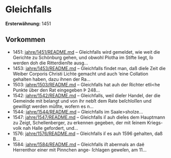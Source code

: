 # Gleichfalls

**Ersterwähnung:** 1451

## Vorkommen
- 1451: [jahre/1451/README.md](../jahre/1451/README.md) – Gleichfalls wird gemeldet, wie weit die Gerichte
zu Schönburg gehen, und obwohl Plotha im Stifte liegt,
ſo werden doh die Ritterdienſte ausg...
- 1453: [jahre/1453/README.md](../jahre/1453/README.md) – Gleichfalls findet man, daß
dieſe Zeit die Weiber Corporis Christi Lichte gemacht
und auch ‘eine Collation gehalten haben, dazu ihnen der
Ra...
- 1503: [jahre/1503/README.md](../jahre/1503/README.md) – Gleichfalls hat auh der Richter etli<he Punkte über
den Rat eingegeben Þ 248...
- 1542: [jahre/1542/README.md](../jahre/1542/README.md) – Gleichfalls,
weil dieſer Handel, der die Gemeinde mit belangt und
von ihr nebſt dem Rate beſchloſſen und gewilligt werden
müßte, wofern es n...
- 1544: [jahre/1544/README.md](../jahre/1544/README.md) – Gleichfalls im
Saale>sholze...
- 1547: [jahre/1547/README.md](../jahre/1547/README.md) – Gleichfalls iſ auh dieſes dem Hauptmann zu Zeigt,
Schellenberger, zu erkennen gegeben, der mit ſeinem Kriegs-
volk nah Halle gefordert, und...
- 1576: [jahre/1576/README.md](../jahre/1576/README.md) – Gleichfalls iſ es
auh 1596 gehalten, daß B...
- 1584: [jahre/1584/README.md](../jahre/1584/README.md) – Gleichfalls iſt
abermals an daë Herrenthor einer mit Pinnchen ange-
ſchlagen geweſen, am 11...
